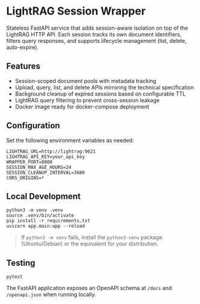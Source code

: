 # LightRAG Session Wrapper

Stateless FastAPI service that adds session-aware isolation on top of the LightRAG HTTP API. Each session tracks its own document identifiers, filters query responses, and supports lifecycle management (list, delete, auto-expire).

## Features
- Session-scoped document pools with metadata tracking
- Upload, query, list, and delete APIs mirroring the technical specification
- Background cleanup of expired sessions based on configurable TTL
- LightRAG query filtering to prevent cross-session leakage
- Docker image ready for docker-compose deployment

## Configuration
Set the following environment variables as needed:

```
LIGHTRAG_URL=http://lightrag:9621
LIGHTRAG_API_KEY=your_api_key
WRAPPER_PORT=8000
SESSION_MAX_AGE_HOURS=24
SESSION_CLEANUP_INTERVAL=3600
CORS_ORIGINS=*
```

## Local Development
```
python3 -m venv .venv
source .venv/bin/activate
pip install -r requirements.txt
uvicorn app.main:app --reload
```

> If `python3 -m venv` fails, install the `python3-venv` package (Ubuntu/Debian) or the equivalent for your distribution.

## Testing
```
pytest
```

The FastAPI application exposes an OpenAPI schema at `/docs` and `/openapi.json` when running locally.
